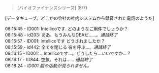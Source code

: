 > [バイオファイナンスシリーズ] (8/7) 

[データキューブ。どこかの会社の社内システムから録音された電話のようだ]

08:15:45 - ID001: Intellicoです. どのようなご用件でしょうか？    
08:15:48 - id203: ああ、もうみんなDEAだ......。*通話終了*    
08:15:57 - ID001: Intellicoです どうされましたか？    
08:15:59 - id442: 全てを閉じる 彼を呼ぶ...。*通話終了*    
08:16:15 - ID001: ...Intellicoです…。どうしたら...いいですか...？    
08:16:17 - ID844: 空気、それは...... *通話終了*    
08:18:24 - *ID001 脳の活動が見られません。*    
